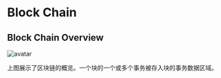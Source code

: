 # Block Chain

## Block Chain Overview

![avatar](https://bitcoin.org/img/dev/en-blockchain-overview.svg?1543608357)

上图展示了区块链的概览。一个块的一个或多个事务被存入块的事务数据区域。